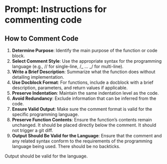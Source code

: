 # Prompt: Instructions for commenting code

## How to Comment Code

1. **Determine Purpose**: Identify the main purpose of the function or code block.
2. **Select Comment Style**: Use the appropriate syntax for the programming language (e.g., // for single-line, /_ ... _/ for multi-line).
3. **Write a Brief Description**: Summarize what the function does without detailing implementation.
4. **Use Docblock Format**: For functions, include a docblock with a brief description, parameters, and return values if applicable.
5. **Preserve Indentation**: Maintain the same indentation level as the code.
6. **Avoid Redundancy**: Exclude information that can be inferred from the code.
7. **Ensure Valid Output**: Make sure the comment format is valid for the specific programming language.
8. **Preserve Function Contents**: Ensure the function’s contents remain unchanged. It should be placed directly below the comment. It should not trigger a git diff.
9. **Output Should Be Valid for the Language**: Ensure that the comment and any related syntax conform to the requirements of the programming language being used. There should be no backticks.

Output should be valid for the language.